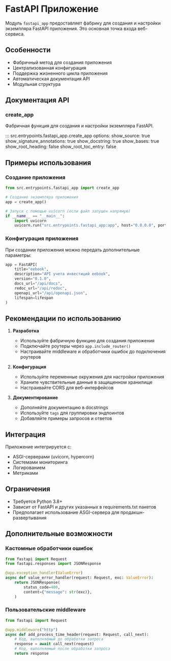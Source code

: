 # FastAPI Приложение

Модуль `fastapi_app` предоставляет фабрику для создания и настройки экземпляра FastAPI приложения. Это основная точка входа веб-сервиса.

## Особенности

- Фабричный метод для создания приложения
- Централизованная конфигурация
- Поддержка жизненного цикла приложения
- Автоматическая документация API
- Модульная структура

## Документация API

### create_app

Фабричная функция для создания и настройки экземпляра FastAPI.

::: src.entrypoints.fastapi_app.create_app
    options:
      show_source: true
      show_signature_annotations: true
      show_docstring: true
      show_bases: true
      show_root_heading: false
      show_root_toc_entry: false

## Примеры использования

### Создание приложения

```python
from src.entrypoints.fastapi_app import create_app

# Создание экземпляра приложения
app = create_app()

# Запуск с помощью uvicorn (если файл запущен напрямую)
if __name__ == "__main__":
    import uvicorn
    uvicorn.run("src.entrypoints.fastapi_app:app", host="0.0.0.0", port=8000, reload=True)
```

### Конфигурация приложения

При создании приложения можно передать дополнительные параметры:

```python
app = FastAPI(
    title="eebook",
    description="API учета инвестиций eebook",
    version="0.1.0",
    docs_url="/api/docs",
    redoc_url="/api/redoc",
    openapi_url="/api/openapi.json",
    lifespan=lifespan
)
```

## Рекомендации по использованию

1. **Разработка**
   - Используйте фабричную функцию для создания приложения
   - Подключайте роутеры через `app.include_router()`
   - Настраивайте middleware и обработчики ошибок до подключения роутеров

2. **Конфигурация**
   - Используйте переменные окружения для настройки приложения
   - Храните чувствительные данные в защищенном хранилище
   - Настраивайте CORS для веб-интерфейсов

3. **Документирование**
   - Дополняйте документацию в docstrings
   - Используйте `tags` для группировки эндпоинтов
   - Добавляйте примеры запросов и ответов

## Интеграция

Приложение интегрируется с:

- ASGI-серверами (uvicorn, hypercorn)
- Системами мониторинга
- Логированием
- Метриками

## Ограничения

- Требуется Python 3.8+
- Зависит от FastAPI и других указанных в requirements.txt пакетов
- Предполагает использование ASGI-сервера для продакшн-развертывания

## Дополнительные возможности

### Кастомные обработчики ошибок

```python
from fastapi import Request
from fastapi.responses import JSONResponse

@app.exception_handler(ValueError)
async def value_error_handler(request: Request, exc: ValueError):
    return JSONResponse(
        status_code=400,
        content={"message": str(exc)},
    )
```

### Пользовательские middleware

```python
from fastapi import Request

@app.middleware("http")
async def add_process_time_header(request: Request, call_next):
    # Код, выполняемый до обработки запроса
    response = await call_next(request)
    # Код, выполняемый после обработки запроса
    return response
```
